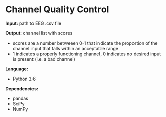 # Channel Quality Control

**Input:** path to EEG .csv file

**Output:** channel list with scores
  * scores are a number betweeen 0-1 that indicate the proportion of the channel input that falls within an acceptable range
  * 1 indicates a properly functioning channel, 0 indicates no desired input is present (i.e. a bad channel)

**Language:**
  * Python 3.6

**Dependencies:**
  * pandas
  * SciPy
  * NumPy